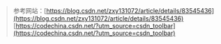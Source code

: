 > 参考网站：[https://blog.csdn.net/zxy131072/article/details/83545436](https://blog.csdn.net/zxy131072/article/details/83545436)
> [https://codechina.csdn.net/?utm_source=csdn_toolbar](https://codechina.csdn.net/?utm_source=csdn_toolbar)

